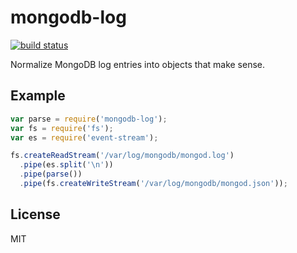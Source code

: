 # mongodb-log

[![build status](https://secure.travis-ci.org/imlucas/mongodb-log.png)](http://travis-ci.org/imlucas/mongodb-log)

Normalize MongoDB log entries into objects that make sense.

## Example

```javascript
var parse = require('mongodb-log');
var fs = require('fs');
var es = require('event-stream');

fs.createReadStream('/var/log/mongodb/mongod.log')
  .pipe(es.split('\n'))
  .pipe(parse())
  .pipe(fs.createWriteStream('/var/log/mongodb/mongod.json'));
```

## License

MIT

